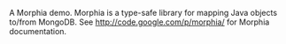 A Morphia demo. Morphia is a type-safe library for mapping Java objects to/from MongoDB. See http://code.google.com/p/morphia/ for Morphia documentation.



